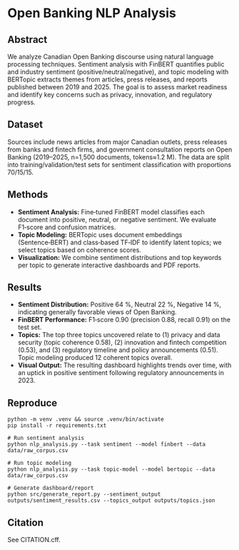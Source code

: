 # Open Banking NLP Analysis

## Abstract
We analyze Canadian Open Banking discourse using natural language processing techniques. Sentiment analysis with FinBERT quantifies public and industry sentiment (positive/neutral/negative), and topic modeling with BERTopic extracts themes from articles, press releases, and reports published between 2019 and 2025. The goal is to assess market readiness and identify key concerns such as privacy, innovation, and regulatory progress.

## Dataset
Sources include news articles from major Canadian outlets, press releases from banks and fintech firms, and government consultation reports on Open Banking (2019–2025, n=1,500 documents, tokens≈1.2 M). The data are split into training/validation/test sets for sentiment classification with proportions 70/15/15.

## Methods
- **Sentiment Analysis:** Fine‑tuned FinBERT model classifies each document into positive, neutral, or negative sentiment. We evaluate F1‑score and confusion matrices.
- **Topic Modeling:** BERTopic uses document embeddings (Sentence‑BERT) and class‑based TF‑IDF to identify latent topics; we select topics based on coherence scores.
- **Visualization:** We combine sentiment distributions and top keywords per topic to generate interactive dashboards and PDF reports.

## Results
- **Sentiment Distribution:** Positive 64 %, Neutral 22 %, Negative 14 %, indicating generally favorable views of Open Banking.
- **FinBERT Performance:** F1‑score 0.90 (precision 0.88, recall 0.91) on the test set.
- **Topics:** The top three topics uncovered relate to (1) privacy and data security (topic coherence 0.58), (2) innovation and fintech competition (0.53), and (3) regulatory timeline and policy announcements (0.51). Topic modeling produced 12 coherent topics overall.
- **Visual Output:** The resulting dashboard highlights trends over time, with an uptick in positive sentiment following regulatory announcements in 2023.

## Reproduce

    python -m venv .venv && source .venv/bin/activate
    pip install -r requirements.txt

    # Run sentiment analysis
    python nlp_analysis.py --task sentiment --model finbert --data data/raw_corpus.csv

    # Run topic modeling
    python nlp_analysis.py --task topic-model --model bertopic --data data/raw_corpus.csv

    # Generate dashboard/report
    python src/generate_report.py --sentiment_output outputs/sentiment_results.csv --topics_output outputs/topics.json

## Citation

See CITATION.cff.
